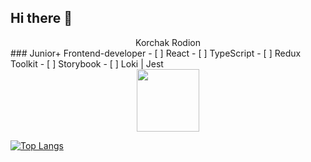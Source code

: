 ## Hi there 👋
<div width="100%" align="center">Korchak Rodion</div>
### Junior+ Frontend-developer
- [ ] React
- [ ] TypeScript
- [ ] Redux Toolkit
- [ ] Storybook
- [ ] Loki | Jest

<div id="header" align="center">
<img src="https://media.giphy.com/media/YQitE4YNQNahy/giphy-downsized-large.gif" width="100" />
</div>

[![Top Langs](https://github-readme-stats.vercel.app/api/top-langs/?username=keyready&theme=dark)](https://github.com/anuraghazra/github-readme-stats)

<!--
**keyready/keyready** is a ✨ _special_ ✨ repository because its `README.md` (this file) appears on your GitHub profile.

Here are some ideas to get you started:

- 🔭 I’m currently working on ...
- 🌱 I’m currently learning ...
- 👯 I’m looking to collaborate on ...
- 🤔 I’m looking for help with ...
- 💬 Ask me about ...
- 📫 How to reach me: ...
- 😄 Pronouns: ...
- ⚡ Fun fact: ...
-->
